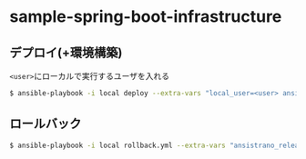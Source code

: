 # sample-spring-boot-infrastructure

## デプロイ(+環境構築)
`<user>`にローカルで実行するユーザを入れる
```bash
$ ansible-playbook -i local deploy --extra-vars "local_user=<user> ansistrano_release_version=`date +%Y%m%d%H%M%SZ`"
```

## ロールバック
```bash
$ ansible-playbook -i local rollback.yml --extra-vars "ansistrano_release_version=`date +%Y%m%d%H%M%SZ`"
```
